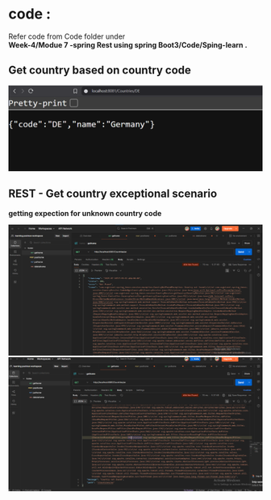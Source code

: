 # code : 

 Refer code from Code folder under <br>
 <b>Week-4/Modue 7 -spring Rest using spring Boot3/Code/Sping-learn .

 ## Get country based on country code 

![alt text](img_1/image10.png)


## REST - Get country exceptional scenario 

getting expection for unknown country code 

![alt text](img_1/image-12.png)
![alt text](img_1/image-11.png)